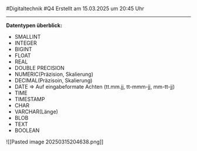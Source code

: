#Digitaltechnik #Q4 Erstellt am 15.03.2025 um 20:45 Uhr

---

**Datentypen überblick:**
- SMALLINT
- INTEGER
- BIGINT
- FLOAT
- REAL
- DOUBLE PRECISION
- NUMERIC(Präzision, Skalierung)
- DECIMAL(Präzisoin, Skalierung)
- DATE => Auf eingabeformate Achten (tt.mm.jj, tt-mmm-jj, mm-tt-jj)
- TIME
- TIMESTAMP
- CHAR
- VARCHAR(Länge)
- BLOB
- TEXT
- BOOLEAN

![[Pasted image 20250315204638.png]]